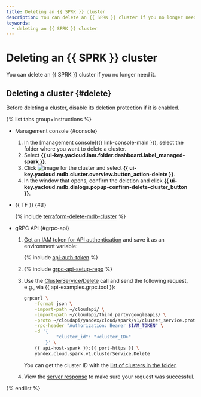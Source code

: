 ```yaml
---
title: Deleting an {{ SPRK }} cluster
description: You can delete an {{ SPRK }} cluster if you no longer need it.
keywords:
  - deleting an {{ SPRK }} cluster
---
```


# Deleting an {{ SPRK }} cluster

You can delete an {{ SPRK }} cluster if you no longer need it.

## Deleting a cluster {#delete}

Before deleting a cluster, disable its deletion protection if it is enabled.

{% list tabs group=instructions %}

- Management console {#console}

  1. In the [management console]({{ link-console-main }}), select the folder where you want to delete a cluster.
  1. Select **{{ ui-key.yacloud.iam.folder.dashboard.label_managed-spark }}**.
  1. Click ![image](../../_assets/console-icons/ellipsis.svg) for the cluster and select **{{ ui-key.yacloud.mdb.cluster.overview.button_action-delete }}**.
  1. In the window that opens, confirm the deletion and click **{{ ui-key.yacloud.mdb.dialogs.popup-confirm-delete-cluster_button }}**.

- {{ TF }} {#tf}

  {% include [terraform-delete-mdb-cluster](../../_includes/mdb/terraform-delete-mdb-cluster.md) %}

- gRPC API {#grpc-api}

  1. [Get an IAM token for API authentication](../api-ref/authentication.md) and save it as an environment variable:
  
     {% include [api-auth-token](../../_includes/mdb/api-auth-token.md) %}
  
  1. {% include [grpc-api-setup-repo](../../_includes/mdb/grpc-api-setup-repo.md) %}
  
  1. Use the [ClusterService/Delete](../api-ref/grpc/Cluster/delete.md) call and send the following request, e.g., via {{ api-examples.grpc.tool }}:
  
     ```bash
     grpcurl \
         -format json \
         -import-path ~/cloudapi/ \
         -import-path ~/cloudapi/third_party/googleapis/ \
         -proto ~/cloudapi/yandex/cloud/spark/v1/cluster_service.proto \
         -rpc-header "Authorization: Bearer $IAM_TOKEN" \
         -d '{
                 "cluster_id": "<cluster_ID>"
             }' \
         {{ api-host-spark }}:{{ port-https }} \
         yandex.cloud.spark.v1.ClusterService.Delete
     ```
  
     You can get the cluster ID with the [list of clusters in the folder](cluster-list.md#list-clusters).
  
  1. View the [server response](../api-ref/grpc/Cluster/delete.md#yandex.cloud.operation.Operation) to make sure your request was successful.

{% endlist %}
